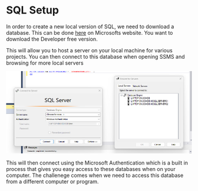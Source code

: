 
# SQL Setup #

In order to create a new local version of SQL, we need to download a database. This can be done [here](https://www.microsoft.com/en-gb/sql-server/sql-server-downloads) on Microsofts website. You want to download the Developer free version.

This will allow you to host a server on your local machine for various projects. You can then connect to this database when opening SSMS and browsing for more local servers

![images](images/SQL-server.png)

This will then connect using the Microsoft Authentication which is a built in process that gives you easy access to these databases when on your computer. The challenege comes when we need to access this database from a different computer or program. 